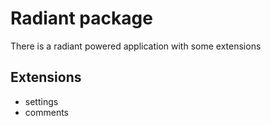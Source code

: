 Radiant package
===============

There is a radiant powered application with some extensions

Extensions
----------

- settings
- comments
